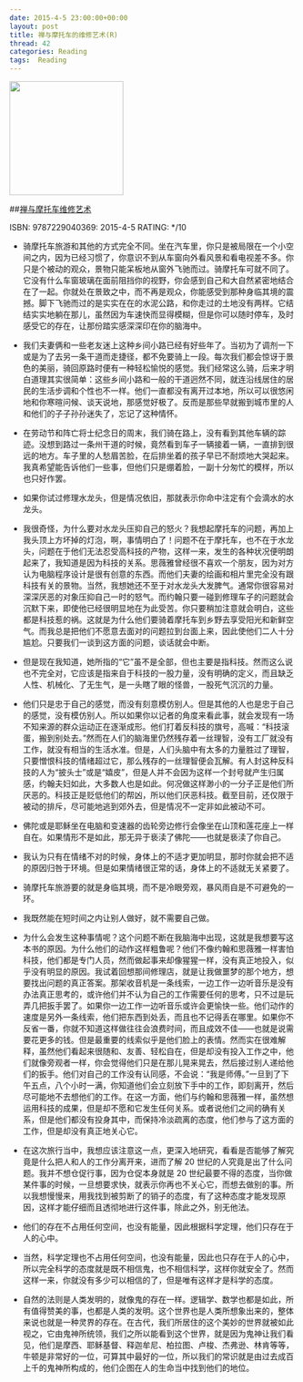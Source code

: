 ```yaml
---
date: 2015-4-5 23:00:00+00:00
layout: post
title: 禅与摩托车的维修艺术(R)
thread: 42
categories: Reading
tags:  Reading
---
```


<img src="http://bit.ly/1G6uZQp" width="200" />

##[禅与摩托车维修艺术](http://amzn.to/1G6vaLj)

ISBN: 9787229040369: 2015-4-5 RATING: */10

- 骑摩托车旅游和其他的方式完全不同。坐在汽车里，你只是被局限在一个小空间之内，因为已经习惯了，你意识不到从车窗向外看风景和看电视差不多。你只是个被动的观众，景物只能呆板地从窗外飞驰而过。骑摩托车可就不同了。它没有什么车窗玻璃在面前阻挡你的视野，你会感到自己和大自然紧密地结合在了一起。你就处在景致之中，而不再是观众，你能感受到那种身临其境的震撼。脚下飞驰而过的是实实在在的水泥公路，和你走过的土地没有两样。它结结实实地躺在那儿，虽然因为车速快而显得模糊，但是你可以随时停车，及时感受它的存在，让那份踏实感深深印在你的脑海中。

- 我们夫妻俩和一些老友迷上这种乡间小路已经有好些年了。当初为了调剂一下或是为了去另一条干道而走捷径，都不免要骑上一段。每次我们都会惊讶于景色的美丽，骑回原路时便有一种轻松愉悦的感觉。我们经常这么骑，后来才明白道理其实很简单：这些乡间小路和一般的干道迥然不同，就连沿线居住的居民的生活步调和个性也不一样。他们一直都没有离开过本地，所以可以很悠闲地和你寒暄问候、谈天说地，那感觉好极了。反而是那些早就搬到城市里的人和他们的子子孙孙迷失了，忘记了这种情怀。

- 在劳动节和阵亡将士纪念日的周末，我们骑在路上，没有看到其他车辆的踪迹。没想到路过一条州干道的时候，竟然看到车子一辆接着一辆，一直排到很远的地方。车子里的人愁眉苦脸，在后排坐着的孩子早已不耐烦地大哭起来。我真希望能告诉他们一些事，但他们只是绷着脸，一副十分匆忙的模样，所以也只好作罢。

- 如果你试过修理水龙头，但是情况依旧，那就表示你命中注定有个会滴水的水龙头。

- 我很奇怪，为什么要对水龙头压抑自己的怒火？我想起摩托车的问题，再加上我头顶上方坏掉的灯泡，啊，事情明白了！问题不在于摩托车，也不在于水龙头，问题在于他们无法忍受高科技的产物，这样一来，发生的各种状况便明朗起来了，我知道是因为科技的关系。思薇雅曾经很不喜欢一个朋友，因为对方认为电脑程序设计是很有创意的东西。而他们夫妻的绘画和相片里完全没有跟科技有关的景物。当然，我想她还不至于对水龙头大发脾气。通常你很容易对深深厌恶的对象压抑自己一时的怒气。而约翰只要一碰到修理车子的问题就会沉默下来，即使他已经很明显地在为此受苦。你只要稍加注意就会明白，这些都是科技惹的祸。这就是为什么他们要骑着摩托车到乡野去享受阳光和新鲜空气。而我总是把他们不愿意去面对的问题拉到台面上来，因此使他们二人十分尴尬。只要我们一谈到这方面的问题，谈话就会中断。

- 但是现在我知道，她所指的“它”虽不是全部，但也主要是指科技。然而这么说也不完全对，它应该是指来自于科技的一股力量，没有明确的定义，而且缺乏人性、机械化、了无生气，是一头瞎了眼的怪兽，一股死气沉沉的力量。

- 他们只是忠于自己的感觉，而没有刻意模仿别人。但是其他的人也是忠于自己的感觉，没有模仿别人。所以如果你以记者的角度来看此事，就会发现有一场不知来源的群众运动正在逐渐成形。他们打着反科技的旗号，高喊：“科技滚蛋，搬到别处去。”然而在人们的脑海里仍然残存着一丝理智，没有工厂就没有工作，就没有相当的生活水准。但是，人们头脑中有太多的力量胜过了理智，只要憎恨科技的情绪超过它，那么残存的一丝理智便会瓦解。有人封这种反科技的人为“披头士”或是“嬉皮”，但是人并不会因为这样一个封号就产生归属感，约翰夫妇如此，大多数人也是如此。何况做这样渺小的一分子正是他们所厌恶的。科技正是贬低他们的帮凶，所以他们厌恶科技。截至目前，还仅限于被动的排斥，尽可能地逃到郊外去，但是情况不一定非如此被动不可。

- 佛陀或是耶稣坐在电脑和变速器的齿轮旁边修行会像坐在山顶和莲花座上一样自在。如果情形不是如此，那无异于亵渎了佛陀——也就是亵渎了你自己。

- 我认为只有在情绪不对的时候，身体上的不适才更加明显，那时你就会把不适的原因归咎于环境。但是如果情绪很正常的话，身体上的不适就无关紧要了。

- 骑摩托车旅游要的就是身临其境，而不是冷眼旁观，暴风雨自是不可避免的一环。

- 我既然能在短时间之内让别人做好，就不需要自己做。

- 为什么会发生这种事情呢？这个问题不断在我脑海中出现，这就是我想要写这本书的原因。为什么他们的动作这样粗鲁呢？他们不像约翰和思薇雅一样害怕科技，他们都是专门人员，然而做起事来却像猩猩一样，没有真正地投入，似乎没有明显的原因。我试着回想那间修理店，就是让我做噩梦的那个地方，想要找出问题的真正答案。那架收音机是一条线索，一边工作一边听音乐是没有办法真正思考的，或许他们并不认为自己的工作需要任何的思考，只不过是玩弄几把扳手罢了。如果你一边工作一边听音乐或许会更愉快一些。他们动作的速度是另外一条线索，他们把东西到处丢，而且也不记得丢在哪里。如果你不反省一番，你就不知道这样做往往会浪费时间，而且成效不佳——也就是说需要花更多的钱。但是最重要的线索似乎是他们脸上的表情。然而实在很难解释，虽然他们看起来很随和、友善、轻松自在，但是却没有投入工作之中，他们就像旁观者一样，你会觉得他们只是在那儿晃来晃去，然后接过别人递给他们的扳手。他们对自己的工作没有认同感，不会说：“我是师傅。”一旦到了下午五点，八个小时一满，你知道他们会立刻放下手中的工作，即刻离开，然后尽可能地不去想他们的工作。在这一方面，他们与约翰和思薇雅一样，虽然想运用科技的成果，但是却不愿和它发生任何关系。或者说他们之间的确有关系，但是他们都没有投身其中，而保持冷淡疏离的态度，他们参与了这方面的工作，但是却没有真正地关心它。

- 在这次旅行当中，我想应该注意这一点，更深入地研究，看看是否能够了解究竟是什么把人和人的工作分离开来，进而了解 20 世纪的人究竟是出了什么问题。我并不想仓促行事，因为仓促本身就是 20 世纪最要不得的态度，当你做某件事的时候，一旦想要求快，就表示你再也不关心它，而想去做别的事。所以我想慢慢来，用我找到被剪断了的销子的态度，有了这种态度才能发现原因，这样才能仔细而且透彻地进行这件事，除此之外，别无他法。

- 他们的存在不占用任何空间，也没有能量，因此根据科学定理，他们只存在于人的心中。

- 当然，科学定理也不占用任何空间，也没有能量，因此也只存在于人的心中，所以完全科学的态度就是既不相信鬼，也不相信科学，这样你就安全了。然而这样一来，你就没有多少可以相信的了，但是唯有这样才是科学的态度。

- 自然的法则是人类发明的，就像鬼的存在一样。逻辑学、数学也都是如此，所有值得赞美的事，也都是人类的发明。这个世界也是人类所想象出来的，整体来说也就是一种灵界的存在。在古代，我们所居住的这个美妙的世界就被如此视之，它由鬼神所统领，我们之所以能看到这个世界，就是因为鬼神让我们看见，他们是摩西、耶稣基督、释迦牟尼、柏拉图、卢梭、杰弗逊、林肯等等，牛顿是非常好的一位，可算其中最好的一位，所以我们的常识就是由过去成百上千的鬼神所构成的，他们企图在人的生命当中找到他们的地位。














